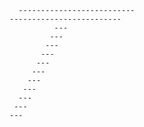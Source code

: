       --------------------------
    -------------------------
   	          ---
   			 ---
   			---
   	       ---
   		  ---
   		 ---
   		---
       ---
	  ---
	 ---
	---